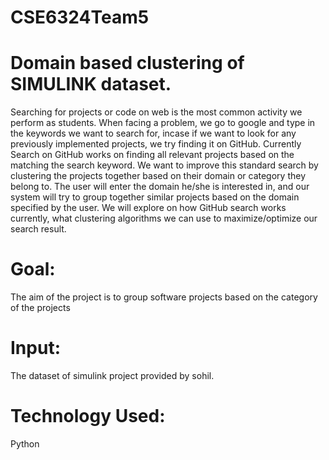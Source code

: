 # CSE6324Team5
# Domain based clustering of SIMULINK dataset.
Searching for projects or code on web is the most common activity we perform as students. 
When facing a problem, we go to google and type in the keywords we want to search for, incase if we want to look for any previously implemented projects, we try finding it on GitHub.
Currently Search on GitHub works on finding all relevant projects based on the matching the search keyword.
We want to improve this standard search by clustering the projects together based on their domain or category they belong to. 
The user will enter the domain he/she is interested in, and our system will try to group together similar projects based on the domain specified by the user.
We will explore on how GitHub search works currently, what clustering algorithms we can use to maximize/optimize our search result.

# Goal: 
The aim of the project is to group software projects based on the category of the projects
# Input: 
The dataset of simulink project provided by sohil.
# Technology Used: 
Python
